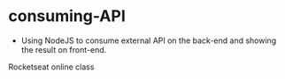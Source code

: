# consuming-API

 - Using NodeJS to consume external API on the back-end and showing the result on front-end.



Rocketseat online class
